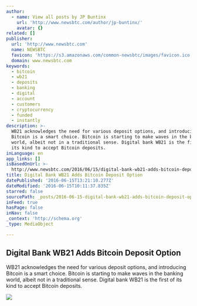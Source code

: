 ```yaml
---
author:
  - name: View all posts by JP Buntinx
    url: 'http://www.newsbtc.com/author/jp-buntinx/'
    avatar: {}
related: []
publisher:
  url: 'http://www.newsbtc.com'
  name: NEWSBTC
  favicon: 'https://s3.amazonaws.com/common-newsbtc/images/favicon.ico'
  domain: www.newsbtc.com
keywords:
  - bitcoin
  - wb21
  - deposits
  - banking
  - digital
  - account
  - customers
  - cryptocurrency
  - funded
  - instantly
description: >-
  WB21 acknowledges the need for various deposit options, and introducing
  Bitcoin is a smart choice. Bitcoin is starting to make waves in the banking
  world, albeit not in a traditional sense. Digital bank WB21 is the first of
  its kind to accept Bitcoin deposits.
inLanguage: en
app_links: []
isBasedOnUrl: >-
  http://www.newsbtc.com/2016/06/15/digital-bank-wb21-adds-bitcoin-deposit-option/
title: Digital Bank WB21 Adds Bitcoin Deposit Option
datePublished: '2016-06-15T13:21:10.277Z'
dateModified: '2016-06-15T10:11:37.835Z'
starred: false
sourcePath: _posts/2016-06-15-digital-bank-wb21-adds-bitcoin-deposit-option.md
inFeed: true
hasPage: false
inNav: false
_context: 'http://schema.org'
_type: MediaObject

---
```

<article style=""><h1>Digital Bank WB21 Adds Bitcoin Deposit Option</h1><p>WB21 acknowledges the need for various deposit options, and introducing Bitcoin is a smart choice. Bitcoin is starting to make waves in the banking world, albeit not in a traditional sense. Digital bank WB21 is the first of its kind to accept Bitcoin deposits.</p><img src="http://s3.amazonaws.com/main-newsbtc-images/2016/06/15090814/shutterstock_373544026.jpg" /></article>